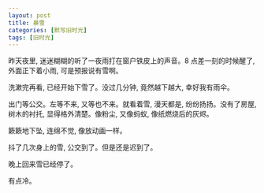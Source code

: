 ```yaml
---
layout: post
title: 暴雪
categories: [默写旧时光]
tags: [旧时光]
---
```


昨天夜里, 迷迷糊糊的听了一夜雨打在窗户铁皮上的声音。8 点差一刻的时候醒了, 外面正下着小雨, 可是预报说有雪啊。

洗漱完再看, 已经开始下雪了。没过几分钟, 竟然越下越大, 幸好我有雨伞。

出门等公交。左等不来, 又等也不来。就看着雪, 漫天都是, 纷纷扬扬。没有了房屋, 树木的衬托, 显得格外清楚。像粉尘, 又像蚂蚁, 像纸燃烧后的灰烬。

簌簌地下坠, 连绵不觉, 像放动画一样。

抖了几次身上的雪, 公交到了。但是还是迟到了。

晚上回来雪已经停了。

有点冷。